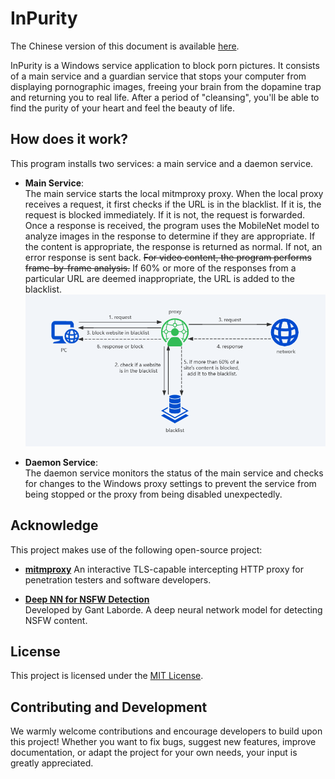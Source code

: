 # InPurity
The Chinese version of this document is available [here](README.zh.md).

InPurity is a Windows service application to block porn pictures. It consists of a main service and a guardian service that stops your computer from displaying pornographic images, freeing your brain from the dopamine trap and returning you to real life. After a period of "cleansing", you'll be able to find the purity of your heart and feel the beauty of life.

## How does it work?
This program installs two services: a main service and a daemon service.

- **Main Service**:  
  The main service starts the local mitmproxy proxy. When the local proxy receives a request, it first checks if the URL is in the blacklist. If it is, the request is blocked immediately. If it is not, the request is forwarded. Once a response is received, the program uses the MobileNet model to analyze images in the response to determine if they are appropriate. If the content is appropriate, the response is returned as normal. If not, an error response is sent back. ~~For video content, the program performs frame-by-frame analysis.~~ If 60% or more of the responses from a particular URL are deemed inappropriate, the URL is added to the blacklist.
![pic1.png](pic1.png)

- **Daemon Service**:  
  The daemon service monitors the status of the main service and checks for changes to the Windows proxy settings to prevent the service from being stopped or the proxy from being disabled unexpectedly.

## Acknowledge
This project makes use of the following open-source project:

- **[mitmproxy](https://github.com/mitmproxy/mitmproxy)**
  An interactive TLS-capable intercepting HTTP proxy for penetration testers and software developers.

- **[Deep NN for NSFW Detection](https://github.com/GantMan/nsfw_model)**  
  Developed by Gant Laborde. A deep neural network model for detecting NSFW content.

## License
This project is licensed under the [MIT License](LICENSE).

## Contributing and Development
We warmly welcome contributions and encourage developers to build upon this project! Whether you want to fix bugs, suggest new features, improve documentation, or adapt the project for your own needs, your input is greatly appreciated. 